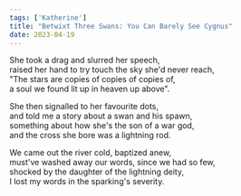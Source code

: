 ```yaml
---
tags: ['Katherine']
title: "Betwixt Three Swans: You Can Barely See Cygnus"
date: 2023-04-19
---
```


She took a drag and slurred her speech,  
raised her hand to try touch the sky she'd never reach,  
"The stars are copies of copies of copies of,  
a soul we found lit up in heaven up above".

She then signalled to her favourite dots,  
and told me a story about a swan and his spawn,  
something about how she's the son of a war god,  
and the cross she bore was a lightning rod.

We came out the river cold, baptized anew,  
must've washed away our words, since we had so few,  
shocked by the daughter of the lightning deity,  
I lost my words in the sparking's severity.
